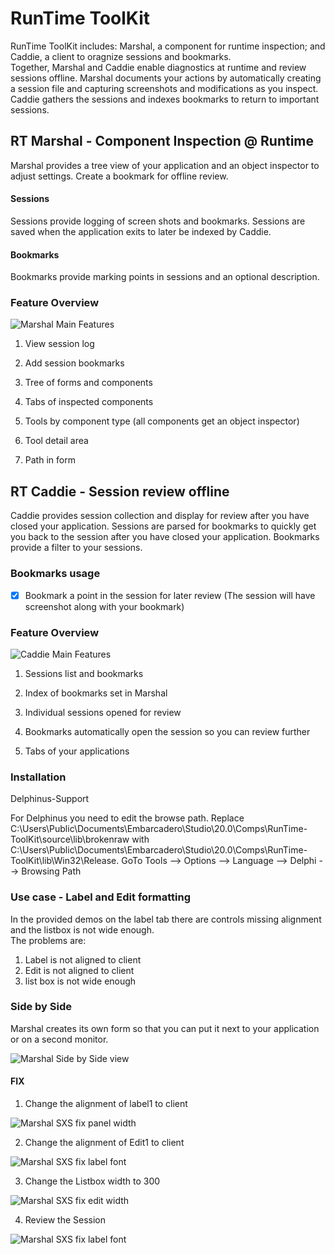 # RunTime ToolKit
RunTime ToolKit includes: Marshal, a component for runtime inspection; and Caddie, a client to oragnize sessions and bookmarks.  
Together, Marshal and Caddie enable diagnostics at runtime and review sessions offline. Marshal documents your actions by automatically creating a session file and capturing screenshots and modifications as you inspect. Caddie gathers the sessions and indexes bookmarks to return to important sessions.
## RT Marshal - Component Inspection @ Runtime
Marshal provides a tree view of your application and an object inspector to adjust settings.  Create a bookmark for offline review.
#### Sessions
Sessions provide logging of screen shots and bookmarks.  Sessions are saved when the application exits to later be indexed by Caddie.
#### Bookmarks
Bookmarks provide marking points in sessions and an optional description.  

### Feature Overview

![Marshal Main Features](/images/marshal_features_map.png)

1. View session log

2. Add session bookmarks

3. Tree of forms and components

4. Tabs of inspected components 

5. Tools by component type (all components get an object inspector)

6. Tool detail area

7. Path in form

## RT Caddie - Session review offline
Caddie provides session collection and display for review after you have closed your application.  Sessions are parsed for bookmarks to quickly get you back to the session after you have closed your application.  Bookmarks provide a filter to your sessions. 
### Bookmarks usage
- [X] Bookmark a point in the session for later review (The session will have screenshot along with your bookmark)


### Feature Overview

![Caddie Main Features](/images/caddie_features_map.png)

1. Sessions list and bookmarks

2. Index of bookmarks set in Marshal

3. Individual sessions opened for review

4. Bookmarks automatically open the session so you can review further

5. Tabs of your applications

### Installation

Delphinus-Support

For Delphinus you need to edit the browse path.  Replace C:\Users\Public\Documents\Embarcadero\Studio\20.0\Comps\RunTime-ToolKit\source\lib\brokenraw with C:\Users\Public\Documents\Embarcadero\Studio\20.0\Comps\RunTime-ToolKit\lib\Win32\Release.  GoTo Tools --> Options --> Language --> Delphi --> Browsing Path

### Use case - Label and Edit formatting
In the provided demos on the label tab there are controls missing alignment and the listbox is not wide enough.  
The problems are:  
1. Label is not aligned to client
2. Edit is not aligned to client
3. list box is not wide enough

### Side by Side 
Marshal creates its own form so that you can put it next to your application or on a second monitor.

![Marshal Side by Side view](/images/SxS_Label_Marshal_Start.PNG)

#### FIX
1. Change the alignment of label1 to client

![Marshal SXS fix panel width](/images/SxS_Label_Marshal_LabelAlignChange.PNG)

2. Change the alignment of Edit1 to client

![Marshal SXS fix label font](/images/SxS_Label_Marshal_EditAlignChange.PNG)

3. Change the Listbox width to 300

![Marshal SXS fix edit width](/images/SxS_Label_Marshal_ListboxWidthChange.PNG)

4. Review the Session

![Marshal SXS fix label font](/images/SxS_Label_Marshal_Log.PNG)




